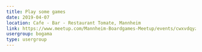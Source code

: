 ```yaml
---
title: Play some games
date: 2019-04-07
location: Cafe - Bar - Restaurant Tomate, Mannheim
link: https://www.meetup.com/Mannheim-Boardgames-Meetup/events/cwxvdqyzgbkb/
usergroup: bogama
type: usergroup
---
```

